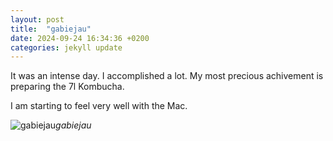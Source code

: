```yaml
---
layout: post
title:  "gabiejau"
date: 2024-09-24 16:34:36 +0200
categories: jekyll update
---
```


It was an intense day. I accomplished a lot. My most precious achivement is preparing the 7l Kombucha.   

I am starting to feel very well with the Mac.


![gabiejau](https://lh3.googleusercontent.com/pw/AP1GczO4MFJ6n-memjNmZ2r6JVH6yBb2AEdKI6EHC9JLOZspukTy0NwNt4yo0kdcip3pHfHgA1lhqwOS6N4sbHnImkeBLkuUktDBNbiKKJYdcIaPNousgC0=w0)*gabiejau*&nbsp;



[jekyll-docs]: https://jekyllrb.com/docs/home
[jekyll-gh]:   https://github.com/jekyll/jekyll
[jekyll-talk]: https://talk.jekyllrb.com/
